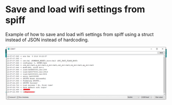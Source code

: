 # Save and load wifi settings from spiff

Example of how to save and load wifi settings from spiff using a struct instead of JSON instead of hardcoding.

![save_load_wifi_settings_from_spiff](https://github.com/kakopappa/save_load_wifi_settings_from_spiff/blob/main/Screenshot%202022-06-09%20125735.png?raw=true)

